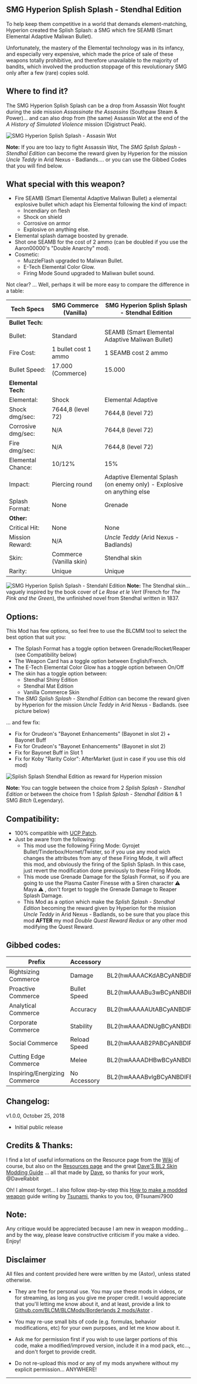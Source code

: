## SMG Hyperion Splish Splash - Stendhal Edition

To help keep them competitive in a world that demands element-matching, Hyperion created the Splish Splash: a SMG which fire SEAMB (Smart Elemental Adaptive Maliwan Bullet). 

Unfortunately, the mastery of the Elemental technology was in its infancy, and especially very expensive, which made the price of sale of these weapons totally prohibitive, and therefore unavailable to the majority of bandits, which involved the production stoppage of this revolutionary SMG only after a few (rare) copies sold.

## Where to find it?

The SMG Hyperion Splish Splash can be a drop from Assassin Wot fought during the side mission *Assassinate the Assassins* (Southpaw Steam & Power)... and can also drop from (the same) Assassin Wot at the end of the *A History of Simulated Violence* mission (Digistruct Peak). 

![SMG Hyperion Splish Splash - Assasin Wot](https://imgur.com/N2sZWmh.jpg "Don't worry guys... even if my screen capture show French text, my mods are in English")

**Note:** If you are too lazy to fight Assassin Wot, The *SMG Splish Splash - Stendhal Edition* can become the reward given by Hyperion for the mission *Uncle Teddy* in Arid Nexus - Badlands.... or you can use the Gibbed Codes that you will find below.

## What special with this weapon?

- Fire SEAMB (Smart Elemental Adaptive Maliwan Bullet) a elemental explosive bullet which adapt his Elemental following the kind of impact:
  - Incendiary on flesh
  - Shock on shield
  - Corrosive on armor
  - Explosive on anything else.
- Elemental splash damage boosted by grenade.
- Shot one SEAMB for the cost of 2 ammo (can be doubled if you use the Aaron00000's "Double Anarchy" mod).
- Cosmetic:
  - MuzzleFlash upgraded to Maliwan Bullet.
  - E-Tech Elemental Color Glow.
  - Firing Mode Sound upgraded to Maliwan bullet sound.
  
Not clear? ... Well, perhaps it will be more easy to compare the difference in a table:    
  
| Tech Specs        | SMG Commerce (Vanilla) | SMG Hyperion Splish Splash - Stendhal Edition|  
| -------------     | -------------          | -------------         | 
| **Bullet Tech:**  |                        |                       |                                
| Bullet:           | Standard               | SEAMB (Smart Elemental Adaptive Maliwan Bullet)| 
| Fire Cost:        | 1 bullet cost 1 ammo   | 1 SEAMB cost 2 ammo    |
| Bullet Speed:     | 17.000 (Commerce)      | 15.000                 | 
|**Elemental Tech:**|                        |                       |                                 
| Elemental:        | Shock                  | Elemental Adaptive    | 
| Shock dmg/sec:    | 7644,8 (level 72)      | 7644,8 (level 72)     | 
| Corrosive dmg/sec:| N/A                    | 7644,8 (level 72)     | 
| Fire dmg/sec:     | N/A                    | 7644,8 (level 72)     | 
| Elemental Chance: | 10/12%                 | 15%                   |  
| Impact:           | Piercing round         | Adaptive Elemental Splash (on enemy only) - Explosive on anything else| 
| Splash Format:    | None                   | Grenade               | 
|**Other:**         |                        |                       | 
| Critical Hit:     | None                   | None                  |
| Mission Reward:   | N/A                    | *Uncle Teddy* (Arid Nexus - Badlands)|
| Skin:             | Commerce (Vanilla skin)| Stendhal skin         | 
| Rarity:           | Unique                 | Unique                | 
  
  
![SMG Hyperion Splish Splash - Stendahl Edition](https://imgur.com/UHE3AZo.jpg "Don't worry guys... even if my screen capture show French text, my mods are in English")
**Note:** The Stendhal skin... vaguely inspired by the book cover of *Le Rose et le Vert* (French for *The Pink and the Green*), the unfinished novel from Stendhal written in 1837.

## Options: 
This Mod has few options, so feel free to use the BLCMM tool to select the best option that suit you:

- The Splash Format has a toggle option between Grenade/Rocket/Reaper (see Compatibility below)
- The Weapon Card has a toggle option between English/French.
- The E-Tech Elemental Color Glow has a toggle option between On/Off
- The skin has a toggle option between:
  - Stendhal Shiny Edition
  - Stendhal Mat Edition
  - Vanilla Commerce Skin
- The *SMG Splish Splash - Stendhal Edition* can become the reward given by Hyperion for the mission *Uncle Teddy* in Arid Nexus - Badlands. (see picture below) 

... and few fix:

- Fix for Orudeon's "Bayonet Enhancements" (Bayonet in slot 2) + Bayonet Buff
- Fix for Orudeon's "Bayonet Enhancements" (Bayonet in slot 2)
- Fix for Bayonet Buff in Slot 1
- Fix for Koby "Rarity Color": AfterMarket (just in case if you use this old mod) 

![Splish Splash Stendhal Edition as reward for Hyperion mission](https://imgur.com/KIZBWIX.jpg "Don't worry guys... even if my screen capture show French text, my mods are in English") 

**Note:** You can toggle between the choice from 2 *Splish Splash - Stendhal Edition* or between the choice from 1 *Splish Splash - Stendhal Edition* & 1 SMG *Bitch* (Legendary). 

## Compatibility:

- 100% compatible with [UCP Patch](https://github.com/BLCM/BLCMods/tree/master/Borderlands%202%20mods/Community%20Patch%20Team).
- Just be aware from the following:
  - This mod use the following Firing Mode: Gyrojet Bullet/Tinderbox/Hornet/Twister, so if you use any mod wich changes the attributes from any of these Firing Mode, it will affect this mod, and obviously the firing of the Splish Splash. In this case, just revert the modification done previously to these Firing Mode.
  - This mode use Grenade Damage for the Splash Format, so if you are going to use the Plasma Caster Finesse with a Siren character :warning: Maya :warning: , don't forget to toggle the Grenade Damage to Reaper Splash Damage.
  - This Mod as a option which make the *Splish Splash - Stendhal Edition* becoming the reward given by Hyperion for the mission *Uncle Teddy*  in Arid Nexus - Badlands, so be sure that you place this mod **AFTER** my mod *Double Quest Reward Redux* or any other mod modifying the Quest Reward.

## Gibbed codes:

| Prefix                       | Accessory    | Gibbed code                 | 
| -------------                | -------------| -------------               | 
| Rightsizing Commerce         | Damage       | BL2(hwAAAACKdABCyANBDIFEdmI5wdKMZQELC5b//xRY/v8rY/HBgo3l)|  
| Proactive Commerce           | Bullet Speed | BL2(hwAAAABu3wBCyANBDIFEdmI5wdKMZQELC5b//xVY/v8rYyHCgo3l)|
| Analytical Commerce          | Accuracy     | BL2(hwAAAAAUtABCyANBDIFEdmI5wdKMZQELC5b//xNY/v8rY8HBgo3l)|
| Corporate Commerce           | Stability    | BL2(hwAAAADNUgBCyANBDIFEdmI5wdKMZQELC5b//xZY/v8rY1HCgo3l)|
| Social Commerce              | Reload Speed | BL2(hwAAAAB2PABCyANBDIFEdmI5wdKMZQELC5b//xdY/v8rY3nCgo3l)|
| Cutting Edge Commerce        | Melee        | BL2(hwAAAADHBwBCyANBDIFEdmI5wdKMZQELC5b//xJY/v8rY5HBgo3l)|
| Inspiring/Energizing Commerce| No Accessory | BL2(hwAAAABvlgBCyANBDIFEdmI5wdKMZQELC5b//xFY/v8rY2FBgo3l)|

## Changelog:

v1.0.0, October 25, 2018
 - Initial public release
  
## Credits & Thanks:

I find a lot of useful informations on the Resource page from the [Wiki](https://github.com/BLCM/BLCMods/wiki) of course, but also on the [Resources page](https://github.com/BLCM/BLCMods/tree/af3b2d17629ab3f7f7a5f7bb68b489c5e13b0498/Borderlands%202%20mods/Dave/Resources) and the great [Dave'S BL2 Skin Modding Guide](https://cdn.rawgit.com/BLCM/BLCMods/bb1933f7/Borderlands%202%20mods/Dave/DAVE%27S%20BL2%20SKIN%20MODDING%20GUIDE.pdf) ... all that made by [Dave](https://github.com/BLCM/BLCMods/tree/af3b2d17629ab3f7f7a5f7bb68b489c5e13b0498/Borderlands%202%20mods/Dave), so thanks for your work, @DaveRabbit 

Oh! I almost forget... I also follow step-by-step this [How to make a modded weapon](https://github.com/BLCM/BLCMods/blob/master/Borderlands%202%20mods/Tsunami-s%20Guns%20Cannons%20And%20Flamethrowers/(((How%20to%20make%20a%20modded%20weapon))).txt) guide writing by [Tsunami](https://github.com/BLCM/BLCMods/tree/master/Borderlands%202%20mods/Tsunami-s%20Guns%20Cannons%20And%20Flamethrowers), thanks to you too, @Tsunami7900  

## Note: 

Any critique would be appreciated because I am new in weapon modding... and by the way, please leave constructive criticism if you make a video. 
Enjoy!

## Disclaimer

All files and content provided here were written by me (Astor), unless stated otherwise.

- They are free for personal use. You may use these mods in videos, or for streaming, as long as you give me proper credit. I would appreciate that you'll letting me know about it, and at least, provide a link to [Github.com/BLCM/BLCMods/Borderlands 2 mods/Astor](https://github.com/BLCM/BLCMods/tree/master/Borderlands%202%20mods/Astor) .

- You may re-use small bits of code (e.g. formulas, behavior modifications, etc) for your own purposes, and let me know about it. 

- Ask me for permission first if you wish to use larger portions of this code, make a modified/improved version, include it in a mod pack, etc..., and don't forget to provide credit.

- Do not re-upload this mod or any of my mods anywhere without my explicit permission... ANYWHERE!

* * * * *
